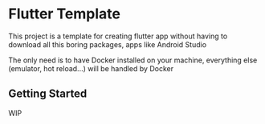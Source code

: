# Flutter Template

This project is a template for creating flutter app without having to download
all this boring packages, apps like Android Studio

The only need is to have Docker installed on your machine, everything else
(emulator, hot reload...) will be handled by Docker

## Getting Started

WIP
